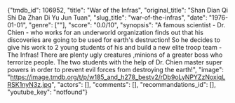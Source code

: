 {"tmdb_id": 106952, "title": "War of the Infras", "original_title": "Shan Dian Qi Shi Da Zhan Di Yu Jun Tuan", "slug_title": "war-of-the-infras", "date": "1976-01-01", "genre": [""], "score": "0.0/10", "synopsis": "A famous scientist - Dr. Chien - who works for an underworld organization finds out that his discoveries are going to be used for earth's destruction! So he decides to give his work to 2 young students of his and build a new elite troop team - The Infras! There are plenty ugly creatures ,minions of a greater boss who terrorize people. The two students with the help of Dr. Chien master super powers in order to prevent evil forces from destroying the earth!", "image": "https://image.tmdb.org/t/p/w185_and_h278_bestv2/rDb9oLyNPYZzNoxiqLRSK1nyN3z.jpg", "actors": [], "comments": [], "recommandations_id": [], "youtube_key": "notfound"}